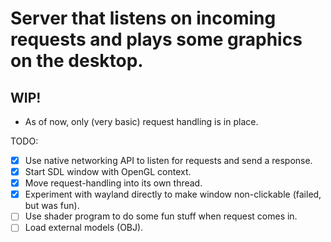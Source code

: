 # Server that listens on incoming requests and plays some graphics on the desktop.

## WIP! 

- As of now, only (very basic) request handling is in place.

TODO:
- [x] Use native networking API to listen for requests and send a response.
- [x] Start SDL window with OpenGL context.
- [x] Move request-handling into its own thread.
- [x] Experiment with wayland directly to make window non-clickable (failed, but was fun).
- [ ] Use shader program to do some fun stuff when request comes in.
- [ ] Load external models (OBJ).
